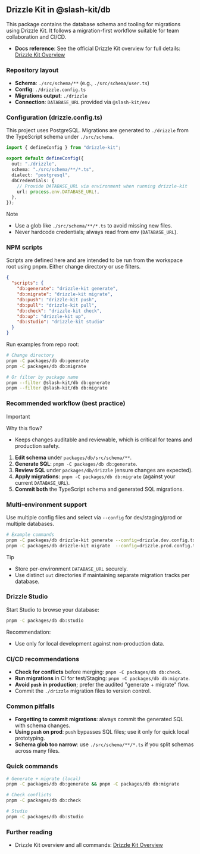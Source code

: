 ## Drizzle Kit in @slash-kit/db

This package contains the database schema and tooling for migrations using Drizzle Kit. It follows a migration-first workflow suitable for team collaboration and CI/CD.

- **Docs reference**: See the official Drizzle Kit overview for full details: [Drizzle Kit Overview](https://orm.drizzle.team/docs/kit-overview)

### Repository layout

- **Schema**: `./src/schema/**` (e.g., `./src/schema/user.ts`)
- **Config**: `./drizzle.config.ts`
- **Migrations output**: `./drizzle`
- **Connection**: `DATABASE_URL` provided via `@slash-kit/env`

### Configuration (drizzle.config.ts)

This project uses PostgreSQL. Migrations are generated to `./drizzle` from the TypeScript schema under `./src/schema`.

```ts
import { defineConfig } from "drizzle-kit";

export default defineConfig({
  out: "./drizzle",
  schema: "./src/schema/**/*.ts",
  dialect: "postgresql",
  dbCredentials: {
    // Provide DATABASE_URL via environment when running drizzle-kit
    url: process.env.DATABASE_URL!,
  },
});
```

> [!NOTE]
> - Use a glob like `./src/schema/**/*.ts` to avoid missing new files.
> - Never hardcode credentials; always read from env (`DATABASE_URL`).

### NPM scripts

Scripts are defined here and are intended to be run from the workspace root using pnpm. Either change directory or use filters.

```json
{
  "scripts": {
    "db:generate": "drizzle-kit generate",
    "db:migrate": "drizzle-kit migrate",
    "db:push": "drizzle-kit push",
    "db:pull": "drizzle-kit pull",
    "db:check": "drizzle-kit check",
    "db:up": "drizzle-kit up",
    "db:studio": "drizzle-kit studio"
  }
}
```

Run examples from repo root:

```bash
# Change directory
pnpm -C packages/db db:generate
pnpm -C packages/db db:migrate

# Or filter by package name
pnpm --filter @slash-kit/db db:generate
pnpm --filter @slash-kit/db db:migrate
```

### Recommended workflow (best practice)

> [!IMPORTANT]
> Why this flow?
> - Keeps changes auditable and reviewable, which is critical for teams and production safety.

1. **Edit schema** under `packages/db/src/schema/**`.
2. **Generate SQL**: `pnpm -C packages/db db:generate`.
3. **Review SQL** under `packages/db/drizzle` (ensure changes are expected). 
4. **Apply migrations**: `pnpm -C packages/db db:migrate` (against your current `DATABASE_URL`).
5. **Commit both** the TypeScript schema and generated SQL migrations.



### Multi-environment support

Use multiple config files and select via `--config` for dev/staging/prod or multiple databases.

```bash
# Example commands
pnpm -C packages/db drizzle-kit generate --config=drizzle.dev.config.ts
pnpm -C packages/db drizzle-kit migrate  --config=drizzle.prod.config.ts
```

> [!TIP]
> - Store per-environment `DATABASE_URL` securely.
> - Use distinct `out` directories if maintaining separate migration tracks per database.

### Drizzle Studio

Start Studio to browse your database:

```bash
pnpm -C packages/db db:studio
```

Recommendation:
- Use only for local development against non-production data.

### CI/CD recommendations

- **Check for conflicts** before merging: `pnpm -C packages/db db:check`.
- **Run migrations** in CI for test/Staging: `pnpm -C packages/db db:migrate`.
- **Avoid `push` in production**; prefer the audited "generate + migrate" flow.
- Commit the `./drizzle` migration files to version control.

### Common pitfalls

- **Forgetting to commit migrations**: always commit the generated SQL with schema changes.
- **Using `push` on prod**: `push` bypasses SQL files; use it only for quick local prototyping.
- **Schema glob too narrow**: use `./src/schema/**/*.ts` if you split schemas across many files.

### Quick commands

```bash
# Generate + migrate (local)
pnpm -C packages/db db:generate && pnpm -C packages/db db:migrate

# Check conflicts
pnpm -C packages/db db:check

# Studio
pnpm -C packages/db db:studio
```

### Further reading

- Drizzle Kit overview and all commands: [Drizzle Kit Overview](https://orm.drizzle.team/docs/kit-overview)

